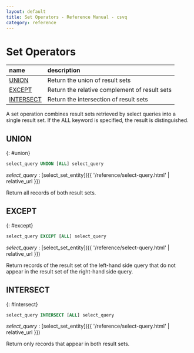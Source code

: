 ```yaml
---
layout: default
title: Set Operators - Reference Manual - csvq
category: reference
---
```


# Set Operators

| name | description |
| :- | :- |
| [UNION](#union) | Return the union of result sets |
| [EXCEPT](#except)   | Return the relative complement of result sets  |
| [INTERSECT](#intersect) | Return the intersection of result sets |

A set operation combines result sets retrieved by select queries into a single result set.
If the ALL keyword is specified, the result is distinguished.

## UNION
{: #union}

```sql
select_query UNION [ALL] select_query
```

_select_query_
: [select_set_entity]({{ '/reference/select-query.html' | relative_url }})

Return all records of both result sets.

## EXCEPT
{: #except}

```sql
select_query EXCEPT [ALL] select_query
```

_select_query_
: [select_set_entity]({{ '/reference/select-query.html' | relative_url }})

Return records of the result set of the left-hand side query that do not appear in the result set of the right-hand side query.

## INTERSECT
{: #intersect}

```sql
select_query INTERSECT [ALL] select_query
```

_select_query_
: [select_set_entity]({{ '/reference/select-query.html' | relative_url }})

Return only records that appear in both result sets.